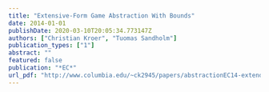 ```yaml
---
title: "Extensive-Form Game Abstraction With Bounds"
date: 2014-01-01
publishDate: 2020-03-10T20:05:34.773147Z
authors: ["Christian Kroer", "Tuomas Sandholm"]
publication_types: ["1"]
abstract: ""
featured: false
publication: "*EC*"
url_pdf: "http://www.columbia.edu/~ck2945/papers/abstractionEC14-extended.pdf"
---
```


